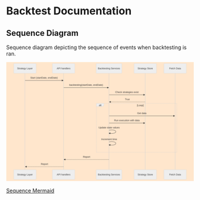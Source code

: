 # Backtest Documentation

## Sequence Diagram

Sequence diagram depicting the sequence of events when backtesting is ran. 

![Sequence Diagram](/docs/Execution/Backtest/Diagrams/Sequence/Sequence.drawio.svg)

[Sequence Mermaid](/docs/Execution/Backtest/Diagrams/Sequence/Sequence.mmd)